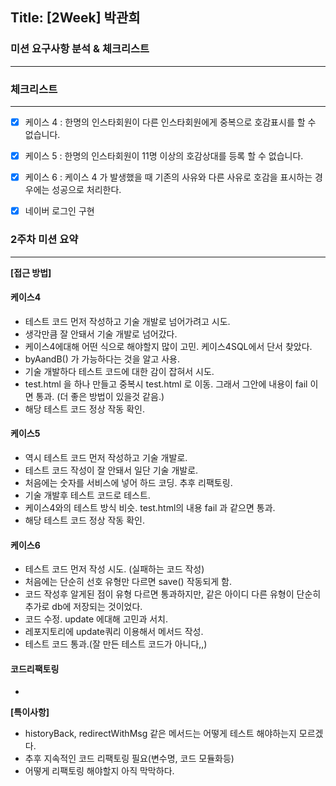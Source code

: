 ## Title: [2Week] 박관희

### 미션 요구사항 분석 & 체크리스트

---

### 체크리스트

---
- [x] 케이스 4 : 한명의 인스타회원이 다른 인스타회원에게 중복으로 호감표시를 할 수 없습니다.
- [x] 케이스 5 : 한명의 인스타회원이 11명 이상의 호감상대를 등록 할 수 없습니다.
- [x] 케이스 6 : 케이스 4 가 발생했을 때 기존의 사유와 다른 사유로 호감을 표시하는 경우에는 성공으로 처리한다.
- [x] 네이버 로그인 구현


### 2주차 미션 요약

---

**[접근 방법]**

#### 케이스4
- 테스트 코드 먼저 작성하고 기술 개발로 넘어가려고 시도.
- 생각만큼 잘 안돼서 기술 개발로 넘어갔다.
- 케이스4에대해 어떤 식으로 해야할지 많이 고민. 케이스4SQL에서 단서 찾았다.
- byAandB() 가 가능하다는 것을 알고 사용.
- 기술 개발하다 테스트 코드에 대한 감이 잡혀서 시도.
- test.html 을 하나 만들고
  중복시 test.html 로 이동. 그래서 그안에 내용이 fail 이면 통과. (더 좋은 방법이 있을것 같음.)
- 해당 테스트 코드 정상 작동 확인.

#### 케이스5
- 역시 테스트 코드 먼저 작성하고 기술 개발로.
- 테스트 코드 작성이 잘 안돼서 일단 기술 개발로.
- 처음에는 숫자를 서비스에 넣어 하드 코딩. 추후 리팩토링.
- 기술 개발후 테스트 코드로 테스트.
- 케이스4와의 테스트 방식 비슷. test.html의 내용 fail 과 같으면 통과.
- 해당 테스트 코드 정상 작동 확인.

#### 케이스6
- 테스트 코드 먼저 작성 시도. (실패하는 코드 작성)
- 처음에는 단순히 선호 유형만 다르면 save() 작동되게 함.
- 코드 작성후 알게된 점이 유형 다르면 통과하지만, 
   같은 아이디 다른 유형이 단순히 추가로 db에 저장되는 것이었다.
- 코드 수정. update 에대해 고민과 서치.
- 레포지토리에 update쿼리 이용해서 메서드 작성.
- 테스트 코드 통과.(잘 만든 테스트 코드가 아니다,,)

#### 코드리팩토링
- 


**[특이사항]**

- historyBack, redirectWithMsg 같은 메서드는 어떻게 테스트 해야하는지 모르겠다.
- 추후 지속적인 코드 리팩토링 필요(변수명, 코드 모듈화등)
- 어떻게 리팩토링 해야할지 아직 막막하다.